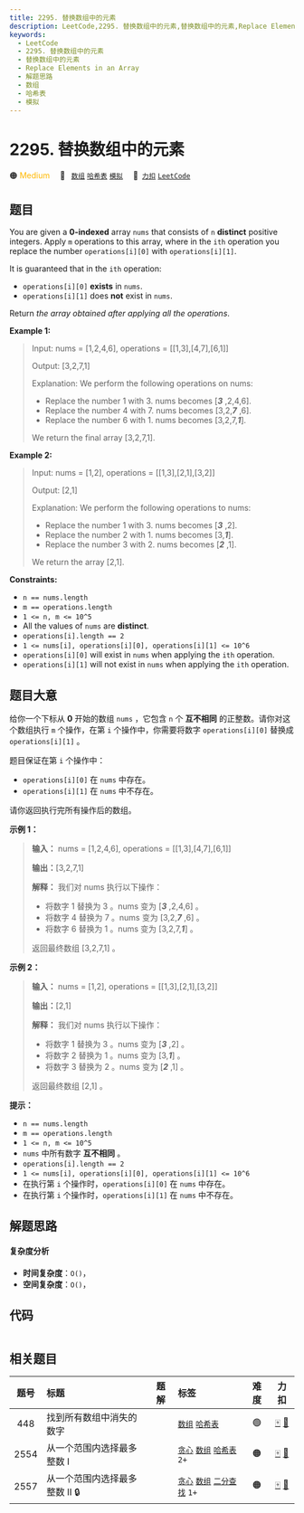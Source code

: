 ```yaml
---
title: 2295. 替换数组中的元素
description: LeetCode,2295. 替换数组中的元素,替换数组中的元素,Replace Elements in an Array,解题思路,数组,哈希表,模拟
keywords:
  - LeetCode
  - 2295. 替换数组中的元素
  - 替换数组中的元素
  - Replace Elements in an Array
  - 解题思路
  - 数组
  - 哈希表
  - 模拟
---
```


# 2295. 替换数组中的元素

🟠 <font color=#ffb800>Medium</font>&emsp; 🔖&ensp; [`数组`](/tag/array.md) [`哈希表`](/tag/hash-table.md) [`模拟`](/tag/simulation.md)&emsp; 🔗&ensp;[`力扣`](https://leetcode.cn/problems/replace-elements-in-an-array) [`LeetCode`](https://leetcode.com/problems/replace-elements-in-an-array)

## 题目

You are given a **0-indexed** array `nums` that consists of `n` **distinct**
positive integers. Apply `m` operations to this array, where in the `ith`
operation you replace the number `operations[i][0]` with `operations[i][1]`.

It is guaranteed that in the `ith` operation:

  * `operations[i][0]` **exists** in `nums`.
  * `operations[i][1]` does **not** exist in `nums`.

Return _the array obtained after applying all the operations_.



**Example 1:**

> Input: nums = [1,2,4,6], operations = [[1,3],[4,7],[6,1]]
> 
> Output: [3,2,7,1]
> 
> Explanation: We perform the following operations on nums:
> - Replace the number 1 with 3. nums becomes [_**3**_ ,2,4,6].
> - Replace the number 4 with 7. nums becomes [3,2,_**7**_ ,6].
> - Replace the number 6 with 1. nums becomes [3,2,7,_**1**_].
> 
> We return the final array [3,2,7,1].

**Example 2:**

> Input: nums = [1,2], operations = [[1,3],[2,1],[3,2]]
> 
> Output: [2,1]
> 
> Explanation: We perform the following operations to nums:
> - Replace the number 1 with 3. nums becomes [_**3**_ ,2].
> - Replace the number 2 with 1. nums becomes [3,_**1**_].
> - Replace the number 3 with 2. nums becomes [_**2**_ ,1].
> 
> We return the array [2,1].

**Constraints:**

  * `n == nums.length`
  * `m == operations.length`
  * `1 <= n, m <= 10^5`
  * All the values of `nums` are **distinct**.
  * `operations[i].length == 2`
  * `1 <= nums[i], operations[i][0], operations[i][1] <= 10^6`
  * `operations[i][0]` will exist in `nums` when applying the `ith` operation.
  * `operations[i][1]` will not exist in `nums` when applying the `ith` operation.


## 题目大意

给你一个下标从 **0**  开始的数组 `nums` ，它包含 `n` 个 **互不相同**  的正整数。请你对这个数组执行 `m` 个操作，在第 `i`
个操作中，你需要将数字 `operations[i][0]` 替换成 `operations[i][1]` 。

题目保证在第 `i` 个操作中：

  * `operations[i][0]` 在 `nums` 中存在。
  * `operations[i][1]` 在 `nums` 中不存在。

请你返回执行完所有操作后的数组。



**示例 1：**

> 
> 
> 
> 
> 
> **输入：** nums = [1,2,4,6], operations = [[1,3],[4,7],[6,1]]
> 
> **输出：**[3,2,7,1]
> 
> **解释：** 我们对 nums 执行以下操作：
> - 将数字 1 替换为 3 。nums 变为 [_**3**_ ,2,4,6] 。
> - 将数字 4 替换为 7 。nums 变为 [3,2,_**7**_ ,6] 。
> - 将数字 6 替换为 1 。nums 变为 [3,2,7,_**1**_] 。
> 
> 返回最终数组 [3,2,7,1] 。
> 
> 

**示例 2：**

> 
> 
> 
> 
> 
> **输入：** nums = [1,2], operations = [[1,3],[2,1],[3,2]]
> 
> **输出：**[2,1]
> 
> **解释：** 我们对 nums 执行以下操作：
> - 将数字 1 替换为 3 。nums 变为 [_**3**_ ,2] 。
> - 将数字 2 替换为 1 。nums 变为 [3,_**1**_] 。
> - 将数字 3 替换为 2 。nums 变为 [_**2**_ ,1] 。
> 
> 返回最终数组 [2,1] 。
> 
> 



**提示：**

  * `n == nums.length`
  * `m == operations.length`
  * `1 <= n, m <= 10^5`
  * `nums` 中所有数字 **互不相同**  。
  * `operations[i].length == 2`
  * `1 <= nums[i], operations[i][0], operations[i][1] <= 10^6`
  * 在执行第 `i` 个操作时，`operations[i][0]` 在 `nums` 中存在。
  * 在执行第 `i` 个操作时，`operations[i][1]` 在 `nums` 中不存在。


## 解题思路

#### 复杂度分析

- **时间复杂度**：`O()`，
- **空间复杂度**：`O()`，

## 代码

```javascript

```

## 相关题目

<!-- prettier-ignore -->
| 题号 | 标题 | 题解 | 标签 | 难度 | 力扣 |
| :------: | :------ | :------: | :------ | :------: | :------: |
| 448 | 找到所有数组中消失的数字 |  |  [`数组`](/tag/array.md) [`哈希表`](/tag/hash-table.md) | 🟢 | [🀄️](https://leetcode.cn/problems/find-all-numbers-disappeared-in-an-array) [🔗](https://leetcode.com/problems/find-all-numbers-disappeared-in-an-array) |
| 2554 | 从一个范围内选择最多整数 I |  |  [`贪心`](/tag/greedy.md) [`数组`](/tag/array.md) [`哈希表`](/tag/hash-table.md) `2+` | 🟠 | [🀄️](https://leetcode.cn/problems/maximum-number-of-integers-to-choose-from-a-range-i) [🔗](https://leetcode.com/problems/maximum-number-of-integers-to-choose-from-a-range-i) |
| 2557 | 从一个范围内选择最多整数 II 🔒 |  |  [`贪心`](/tag/greedy.md) [`数组`](/tag/array.md) [`二分查找`](/tag/binary-search.md) `1+` | 🟠 | [🀄️](https://leetcode.cn/problems/maximum-number-of-integers-to-choose-from-a-range-ii) [🔗](https://leetcode.com/problems/maximum-number-of-integers-to-choose-from-a-range-ii) |